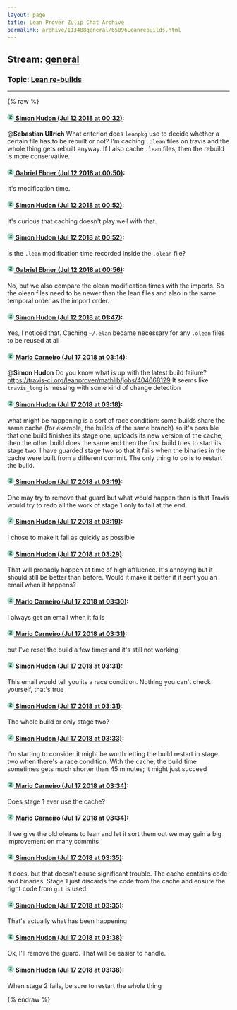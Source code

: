 ```yaml
---
layout: page
title: Lean Prover Zulip Chat Archive 
permalink: archive/113488general/65096Leanrebuilds.html
---
```


## Stream: [general](index.html)
### Topic: [Lean re-builds](65096Leanrebuilds.html)

---


{% raw %}
#### [![Click to go to Zulip](../../assets/img/zulip2.png) Simon Hudon (Jul 12 2018 at 00:32)](https://leanprover.zulipchat.com/#narrow/stream/113488-general/topic/Lean%20re-builds/near/129503329):
@**Sebastian Ullrich** What criterion does `leanpkg` use to decide whether a certain file has to be rebuilt or not? I'm caching `.olean` files on travis and the whole thing gets rebuilt anyway. If I also cache `.lean` files, then the rebuild is more conservative.

#### [![Click to go to Zulip](../../assets/img/zulip2.png) Gabriel Ebner (Jul 12 2018 at 00:50)](https://leanprover.zulipchat.com/#narrow/stream/113488-general/topic/Lean%20re-builds/near/129504063):
It's modification time.

#### [![Click to go to Zulip](../../assets/img/zulip2.png) Simon Hudon (Jul 12 2018 at 00:52)](https://leanprover.zulipchat.com/#narrow/stream/113488-general/topic/Lean%20re-builds/near/129504133):
It's curious that caching doesn't play well with that.

#### [![Click to go to Zulip](../../assets/img/zulip2.png) Simon Hudon (Jul 12 2018 at 00:52)](https://leanprover.zulipchat.com/#narrow/stream/113488-general/topic/Lean%20re-builds/near/129504141):
Is the `.lean` modification time recorded inside the `.olean` file?

#### [![Click to go to Zulip](../../assets/img/zulip2.png) Gabriel Ebner (Jul 12 2018 at 00:56)](https://leanprover.zulipchat.com/#narrow/stream/113488-general/topic/Lean%20re-builds/near/129504298):
No, but we also compare the olean modification times with the imports.  So the olean files need to be newer than the lean files and also in the same temporal order as the import order.

#### [![Click to go to Zulip](../../assets/img/zulip2.png) Simon Hudon (Jul 12 2018 at 01:47)](https://leanprover.zulipchat.com/#narrow/stream/113488-general/topic/Lean%20re-builds/near/129506308):
Yes, I noticed that. Caching `~/.elan` became necessary for any `.olean` files to be reused at all

#### [![Click to go to Zulip](../../assets/img/zulip2.png) Mario Carneiro (Jul 17 2018 at 03:14)](https://leanprover.zulipchat.com/#narrow/stream/113488-general/topic/Lean%20re-builds/near/129786566):
@**Simon Hudon** Do you know what is up with the latest build failure? https://travis-ci.org/leanprover/mathlib/jobs/404668129 It seems like `travis_long` is messing with some kind of change detection

#### [![Click to go to Zulip](../../assets/img/zulip2.png) Simon Hudon (Jul 17 2018 at 03:18)](https://leanprover.zulipchat.com/#narrow/stream/113488-general/topic/Lean%20re-builds/near/129786753):
what might be happening is a sort of race condition: some builds share the same cache  (for example, the builds of the same branch) so it's possible that one build finishes its stage one, uploads its new version of the cache, then the other build does the same and then the first build tries to start its stage two. I have guarded stage two so that it fails when the binaries in the cache were built from a different commit. The only thing to do is to restart the build.

#### [![Click to go to Zulip](../../assets/img/zulip2.png) Simon Hudon (Jul 17 2018 at 03:19)](https://leanprover.zulipchat.com/#narrow/stream/113488-general/topic/Lean%20re-builds/near/129786773):
One may try to remove that guard but what would happen then is that Travis would try to redo all the work of stage 1 only to fail at the end.

#### [![Click to go to Zulip](../../assets/img/zulip2.png) Simon Hudon (Jul 17 2018 at 03:19)](https://leanprover.zulipchat.com/#narrow/stream/113488-general/topic/Lean%20re-builds/near/129786777):
I chose to make it fail as quickly as possible

#### [![Click to go to Zulip](../../assets/img/zulip2.png) Simon Hudon (Jul 17 2018 at 03:29)](https://leanprover.zulipchat.com/#narrow/stream/113488-general/topic/Lean%20re-builds/near/129787237):
That will probably happen at time of high affluence. It's annoying but it should still be better than before. Would it make it better if it sent you an email when it happens?

#### [![Click to go to Zulip](../../assets/img/zulip2.png) Mario Carneiro (Jul 17 2018 at 03:30)](https://leanprover.zulipchat.com/#narrow/stream/113488-general/topic/Lean%20re-builds/near/129787294):
I always get an email when it fails

#### [![Click to go to Zulip](../../assets/img/zulip2.png) Mario Carneiro (Jul 17 2018 at 03:31)](https://leanprover.zulipchat.com/#narrow/stream/113488-general/topic/Lean%20re-builds/near/129787309):
but I've reset the build a few times and it's still not working

#### [![Click to go to Zulip](../../assets/img/zulip2.png) Simon Hudon (Jul 17 2018 at 03:31)](https://leanprover.zulipchat.com/#narrow/stream/113488-general/topic/Lean%20re-builds/near/129787310):
This email would tell you its a race condition. Nothing you can't check yourself, that's true

#### [![Click to go to Zulip](../../assets/img/zulip2.png) Simon Hudon (Jul 17 2018 at 03:31)](https://leanprover.zulipchat.com/#narrow/stream/113488-general/topic/Lean%20re-builds/near/129787319):
The whole build or only stage two?

#### [![Click to go to Zulip](../../assets/img/zulip2.png) Simon Hudon (Jul 17 2018 at 03:33)](https://leanprover.zulipchat.com/#narrow/stream/113488-general/topic/Lean%20re-builds/near/129787399):
I'm starting to consider it might be worth letting the build restart in stage two when there's a race condition. With the cache, the build time sometimes gets much shorter than 45 minutes; it might just succeed

#### [![Click to go to Zulip](../../assets/img/zulip2.png) Mario Carneiro (Jul 17 2018 at 03:34)](https://leanprover.zulipchat.com/#narrow/stream/113488-general/topic/Lean%20re-builds/near/129787441):
Does stage 1 ever use the cache?

#### [![Click to go to Zulip](../../assets/img/zulip2.png) Mario Carneiro (Jul 17 2018 at 03:34)](https://leanprover.zulipchat.com/#narrow/stream/113488-general/topic/Lean%20re-builds/near/129787454):
If we give the old oleans to lean and let it sort them out we may gain a big improvement on many commits

#### [![Click to go to Zulip](../../assets/img/zulip2.png) Simon Hudon (Jul 17 2018 at 03:35)](https://leanprover.zulipchat.com/#narrow/stream/113488-general/topic/Lean%20re-builds/near/129787471):
It does. but that doesn't cause significant trouble. The cache contains code and binaries. Stage 1 just discards the code from the cache and ensure the right code from `git` is used.

#### [![Click to go to Zulip](../../assets/img/zulip2.png) Simon Hudon (Jul 17 2018 at 03:35)](https://leanprover.zulipchat.com/#narrow/stream/113488-general/topic/Lean%20re-builds/near/129787477):
That's actually what has been happening

#### [![Click to go to Zulip](../../assets/img/zulip2.png) Simon Hudon (Jul 17 2018 at 03:38)](https://leanprover.zulipchat.com/#narrow/stream/113488-general/topic/Lean%20re-builds/near/129787579):
Ok, I'll remove the guard. That will be easier to handle.

#### [![Click to go to Zulip](../../assets/img/zulip2.png) Simon Hudon (Jul 17 2018 at 03:38)](https://leanprover.zulipchat.com/#narrow/stream/113488-general/topic/Lean%20re-builds/near/129787582):
When stage 2 fails, be sure to restart the whole thing


{% endraw %}
